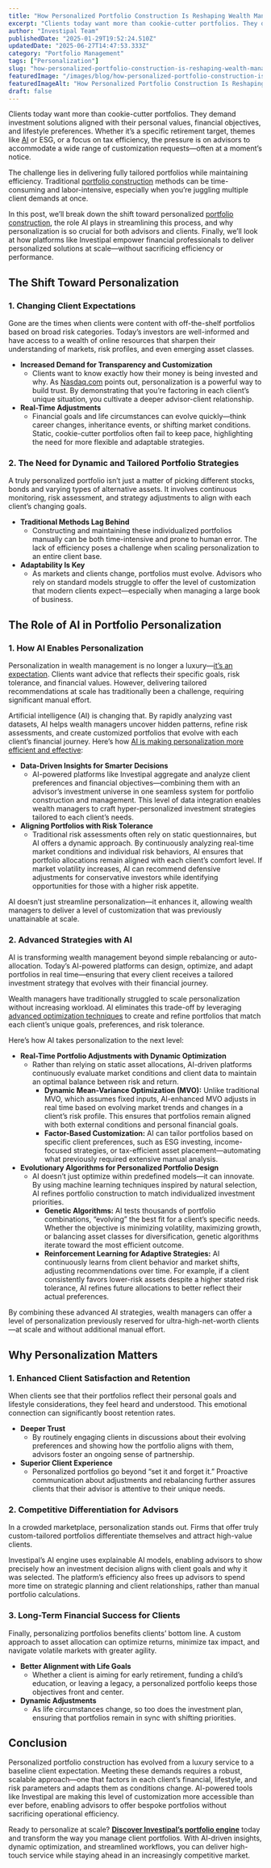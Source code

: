 ```yaml
---
title: "How Personalized Portfolio Construction Is Reshaping Wealth Management"
excerpt: "Clients today want more than cookie-cutter portfolios. They demand investment solutions aligned with their personal values, financial objectives, and lifestyle preferences."
author: "Investipal Team"
publishedDate: "2025-01-29T19:52:24.510Z"
updatedDate: "2025-06-27T14:47:53.333Z"
category: "Portfolio Management"
tags: ["Personalization"]
slug: "how-personalized-portfolio-construction-is-reshaping-wealth-management"
featuredImage: "/images/blog/how-personalized-portfolio-construction-is-reshaping-wealth-management__hero.png"
featuredImageAlt: "How Personalized Portfolio Construction Is Reshaping Wealth Management"
draft: false
---
```

<p id="">Clients today want more than cookie-cutter portfolios. They demand investment solutions aligned with their personal values, financial objectives, and lifestyle preferences. Whether it’s a specific retirement target, themes like <a href="/blog/tag/ai">AI</a> or ESG, or a focus on tax efficiency, the pressure is on advisors to accommodate a wide range of customization requests—often at a moment’s notice.</p><p id="">The challenge lies in delivering fully tailored portfolios while maintaining efficiency. Traditional <a href="/blog/category/portfolio-management">portfolio construction</a> methods can be time-consuming and labor-intensive, especially when you’re juggling multiple client demands at once.</p><p id="">In this post, we’ll break down the shift toward personalized <a href="/blog/category/portfolio-management">portfolio construction</a>, the role AI plays in streamlining this process, and why personalization is so crucial for both advisors and clients. Finally, we’ll look at how platforms like Investipal empower financial professionals to deliver personalized solutions at scale—without sacrificing efficiency or performance.</p><h2 id="">The Shift Toward Personalization</h2><h3 id="">1. Changing Client Expectations</h3><p id="">Gone are the times when clients were content with off-the-shelf portfolios based on broad risk categories. Today’s investors are well-informed and have access to a wealth of online resources that sharpen their understanding of markets, risk profiles, and even emerging asset classes.</p><ul id=""><li id=""><strong id="">Increased Demand for Transparency and Customization</strong><ul><li id="">Clients want to know exactly how their money is being invested and why. As <a rel="noopener noreferrer" target="_blank" href="https://www.nasdaq.com/articles/why-personalization-is-important-in-wealth-management?utm_source=chatgpt.com">Nasdaq.com</a> points out, personalization is a powerful way to build trust. By demonstrating that you’re factoring in each client’s unique situation, you cultivate a deeper advisor-client relationship.</li></ul></li><li id=""><strong id="">Real-Time Adjustments</strong><ul><li id="">Financial goals and life circumstances can evolve quickly—think career changes, inheritance events, or shifting market conditions. Static, cookie-cutter portfolios often fail to keep pace, highlighting the need for more flexible and adaptable strategies.</li></ul></li></ul><h3 id="">2. The Need for Dynamic and Tailored Portfolio Strategies</h3><p id="">A truly personalized portfolio isn’t just a matter of picking different stocks, bonds and varying types of alternative assets. It involves continuous monitoring, risk assessment, and strategy adjustments to align with each client’s changing goals.</p><ul id=""><li id=""><strong id="">Traditional Methods Lag Behind</strong><ul><li id="">Constructing and maintaining these individualized portfolios manually can be both time-intensive and prone to human error. The lack of efficiency poses a challenge when scaling personalization to an entire client base.</li></ul></li><li id=""><strong id="">Adaptability Is Key</strong><ul><li id="">As markets and clients change, portfolios must evolve. Advisors who rely on standard models struggle to offer the level of customization that modern clients expect—especially when managing a large book of business.</li></ul></li></ul><h2 id="">The Role of AI in Portfolio Personalization</h2><h3 id="">1. How AI Enables Personalization</h3><p id="">Personalization in wealth management is no longer a luxury—<a href="/blog/how-financial-advisors-can-grow-aum-with-technology-and-personalization">it’s an expectation</a>. Clients want advice that reflects their specific goals, risk tolerance, and financial values. However, delivering tailored recommendations at scale has traditionally been a challenge, requiring significant manual effort.</p><p id="">Artificial intelligence (AI) is changing that. By rapidly analyzing vast datasets, AI helps wealth managers uncover hidden patterns, refine risk assessments, and create customized portfolios that evolve with each client’s financial journey. Here’s how <a rel="noopener noreferrer" target="_blank" href="https://www.privetechnologies.com/blog-post/unleashing-the-power-of-ai-the-future-of-personalized-portfolio-management?utm_source=chatgpt.com">AI is making personalization more efficient and effective</a>:</p><ul id=""><li id=""><strong id="">Data-Driven Insights for Smarter Decisions</strong><ul id=""><li id="">AI-powered platforms like Investipal aggregate and analyze client preferences and financial objectives—combining them with an advisor’s investment universe in one seamless system for portfolio construction and management. This level of data integration enables wealth managers to craft hyper-personalized investment strategies tailored to each client’s needs.</li></ul></li><li id=""><strong id="">Aligning Portfolios with Risk Tolerance</strong><ul id=""><li id="">Traditional risk assessments often rely on static questionnaires, but AI offers a dynamic approach. By continuously analyzing real-time market conditions and individual risk behaviors, AI ensures that portfolio allocations remain aligned with each client’s comfort level. If market volatility increases, AI can recommend defensive adjustments for conservative investors while identifying opportunities for those with a higher risk appetite.</li></ul></li></ul><p id="">AI doesn’t just streamline personalization—it enhances it, allowing wealth managers to deliver a level of customization that was previously unattainable at scale.</p><h3 id="">2. Advanced Strategies with AI</h3><p id="">AI is transforming wealth management beyond simple rebalancing or auto-allocation. Today’s AI-powered platforms can design, optimize, and adapt portfolios in real time—ensuring that every client receives a tailored investment strategy that evolves with their financial journey.</p><p id="">Wealth managers have traditionally struggled to scale personalization without increasing workload. AI eliminates this trade-off by leveraging<a href="/blog/dynamic-multi-objective-optimization-in-wealth-management-balancing-risk-return-and-client-goals"> advanced optimization techniques</a> to create and refine portfolios that match each client’s unique goals, preferences, and risk tolerance.</p><p id="">Here’s how AI takes personalization to the next level:</p><ul id=""><li id=""><strong id="">Real-Time Portfolio Adjustments with Dynamic Optimization</strong><ul id=""><li id="">Rather than relying on static asset allocations, AI-driven platforms continuously evaluate market conditions and client data to maintain an optimal balance between risk and return.<ul id=""><li id=""><strong id="">Dynamic Mean-Variance Optimization (MVO):</strong> Unlike traditional MVO, which assumes fixed inputs, AI-enhanced MVO adjusts in real time based on evolving market trends and changes in a client’s risk profile. This ensures that portfolios remain aligned with both external conditions and personal financial goals.</li><li id=""><strong id="">Factor-Based Customization:</strong> AI can tailor portfolios based on specific client preferences, such as ESG investing, income-focused strategies, or tax-efficient asset placement—automating what previously required extensive manual analysis.</li></ul></li></ul></li><li id=""><strong id="">Evolutionary Algorithms for Personalized Portfolio Design</strong><ul id=""><li id="">AI doesn’t just optimize within predefined models—it can innovate. By using machine learning techniques inspired by natural selection, AI refines portfolio construction to match individualized investment priorities.<ul id=""><li id=""><strong id="">Genetic Algorithms:</strong> AI tests thousands of portfolio combinations, “evolving” the best fit for a client’s specific needs. Whether the objective is minimizing volatility, maximizing growth, or balancing asset classes for diversification, genetic algorithms iterate toward the most efficient outcome.</li><li id=""><strong id="">Reinforcement Learning for Adaptive Strategies:</strong> AI continuously learns from client behavior and market shifts, adjusting recommendations over time. For example, if a client consistently favors lower-risk assets despite a higher stated risk tolerance, AI refines future allocations to better reflect their actual preferences.</li></ul></li></ul></li></ul><p id="">By combining these advanced AI strategies, wealth managers can offer a level of personalization previously reserved for ultra-high-net-worth clients—at scale and without additional manual effort.</p><h2 id="">Why Personalization Matters</h2><h3 id="">1. Enhanced Client Satisfaction and Retention</h3><p id="">When clients see that their portfolios reflect their personal goals and lifestyle considerations, they feel heard and understood. This emotional connection can significantly boost retention rates.</p><ul id=""><li id=""><strong id="">Deeper Trust</strong><ul><li id="">By routinely engaging clients in discussions about their evolving preferences and showing how the portfolio aligns with them, advisors foster an ongoing sense of partnership.</li></ul></li><li id=""><strong id="">Superior Client Experience</strong><ul><li id="">Personalized portfolios go beyond “set it and forget it.” Proactive communication about adjustments and rebalancing further assures clients that their advisor is attentive to their unique needs.</li></ul></li></ul><h3 id="">2. Competitive Differentiation for Advisors</h3><p id="">In a crowded marketplace, personalization stands out. Firms that offer truly custom-tailored portfolios differentiate themselves and attract high-value clients.</p><p id="">Investipal’s AI engine uses explainable AI models, enabling advisors to show precisely how an investment decision aligns with client goals and why it was selected. The platform’s efficiency also frees up advisors to spend more time on strategic planning and client relationships, rather than manual portfolio calculations.</p><h3 id="">3. Long-Term Financial Success for Clients</h3><p id="">Finally, personalizing portfolios benefits clients’ bottom line. A custom approach to asset allocation can optimize returns, minimize tax impact, and navigate volatile markets with greater agility.</p><ul id=""><li id=""><strong id="">Better Alignment with Life Goals</strong><ul><li id="">Whether a client is aiming for early retirement, funding a child’s education, or leaving a legacy, a personalized portfolio keeps those objectives front and center.</li></ul></li><li id=""><strong id="">Dynamic Adjustments</strong><ul><li id="">As life circumstances change, so too does the investment plan, ensuring that portfolios remain in sync with shifting priorities.</li></ul></li></ul><h2 id="">Conclusion</h2><p id="">Personalized portfolio construction has evolved from a luxury service to a baseline client expectation. Meeting these demands requires a robust, scalable approach—one that factors in each client’s financial, lifestyle, and risk parameters and adapts them as conditions change. AI-powered tools like Investipal are making this level of customization more accessible than ever before, enabling advisors to offer bespoke portfolios without sacrificing operational efficiency.</p><p id="">Ready to personalize at scale? <a href="/book-a-demo"><strong id="">Discover Investipal’s portfolio engine</strong></a> today and transform the way you manage client portfolios. With AI-driven insights, dynamic optimization, and streamlined workflows, you can deliver high-touch service while staying ahead in an increasingly competitive market.</p>
